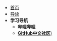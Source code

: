  * [首页](/) 
 * [导读](/README.md) 
 * **学习导航**
   - [**哔哩哔哩**](https://www.bilibili.com/)
   - [**GitHub中文社区**)](https://www.githubs.cn/post/what-is-github)

